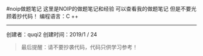 #noip做题笔记
这里是NOIP的做题笔记和经验
可以查看我的做题笔记
但是不要光顾着抄代码！
编程语言：C ++
***
创建者：quqi2
创建时间：2019/1 / 24
>最后提醒：请不要抄袭代码，代码只供学习参考！
